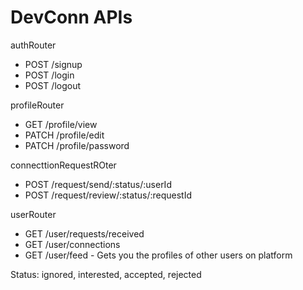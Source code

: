 # DevConn APIs

authRouter
- POST /signup
- POST /login
- POST /logout

profileRouter
- GET /profile/view
- PATCH /profile/edit
- PATCH /profile/password

connecttionRequestROter
- POST /request/send/:status/:userId
- POST /request/review/:status/:requestId

userRouter
- GET /user/requests/received
- GET /user/connections
- GET /user/feed - Gets you the profiles of other users on platform


Status: ignored, interested, accepted, rejected